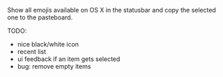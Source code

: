 Show all emojis available on OS X in the statusbar and copy the selected one to the pasteboard.

TODO:
- nice black/white icon
- recent list
- ui feedback if an item gets selected
- bug: remove empty items